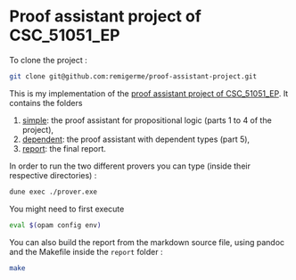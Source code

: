 # Proof assistant project of CSC_51051_EP

To clone the project :

```bash
git clone git@github.com:remigerme/proof-assistant-project.git
```

This is my implementation of the [proof assistant project of CSC_51051_EP](https://www.lix.polytechnique.fr/Labo/Samuel.Mimram/teaching/INF551/TD/4.prover.html). It contains the folders

1. [simple](simple/): the proof assistant for propositional logic (parts 1 to 4 of the project),
2. [dependent](dependent/): the proof assistant with dependent types (part 5),
3. [report](report/): the final report.

In order to run the two different provers you can type (inside their respective directories) :

```bash
dune exec ./prover.exe
```

You might need to first execute

```bash
eval $(opam config env)
```

You can also build the report from the markdown source file, using pandoc and the Makefile inside the `report` folder :

```bash
make
```
